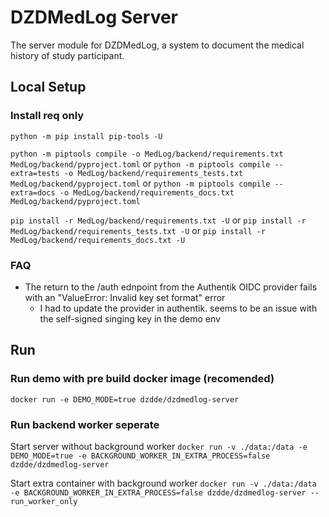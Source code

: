 # DZDMedLog Server

The server module for DZDMedLog, a system to document the medical history of study participant.

## Local Setup

###  Install req only


`python -m pip install pip-tools -U`

`python -m piptools compile -o MedLog/backend/requirements.txt MedLog/backend/pyproject.toml`
or
`python -m piptools compile --extra=tests -o MedLog/backend/requirements_tests.txt MedLog/backend/pyproject.toml`
or
`python -m piptools compile --extra=docs -o MedLog/backend/requirements_docs.txt MedLog/backend/pyproject.toml`


`pip install -r MedLog/backend/requirements.txt -U`
or
`pip install -r MedLog/backend/requirements_tests.txt -U`
or
`pip install -r MedLog/backend/requirements_docs.txt -U`


### FAQ

* The return to the /auth ednpoint from the Authentik OIDC provider fails with an "ValueError: Invalid key set format" error
  * I had to update the provider in authentik. seems to be an issue with the self-signed singing key in the demo env

## Run

### Run demo with pre build docker image (recomended)

`docker run -e DEMO_MODE=true dzdde/dzdmedlog-server`

### Run backend worker seperate

Start server without background worker
`docker run -v ./data:/data -e DEMO_MODE=true -e BACKGROUND_WORKER_IN_EXTRA_PROCESS=false dzdde/dzdmedlog-server`


Start extra container with background worker
`docker run -v ./data:/data -e BACKGROUND_WORKER_IN_EXTRA_PROCESS=false dzdde/dzdmedlog-server --run_worker_only`
